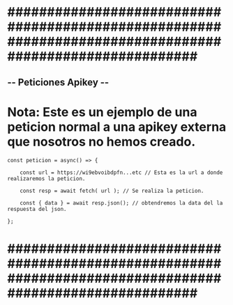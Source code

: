 # ######################################################################################################### #


## -- Peticiones Apikey -- ##


# Nota: Este  es un ejemplo de una peticion normal a una apikey externa que nosotros no hemos creado.


    const peticion = async() => {

        const url = https://wi9ebvoibdpfn...etc // Esta es la url a donde realizaremos la peticion.

        const resp = await fetch( url ); // Se realiza la peticion.

        const { data } = await resp.json(); // obtendremos la data del la respuesta del json.

    };


# ######################################################################################################### #
